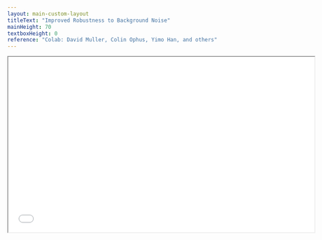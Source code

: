 ```yaml
---
layout: main-custom-layout
titleText: "Improved Robustness to Background Noise"
mainHeight: 70
textboxHeight: 0
reference: "Colab: David Muller, Colin Ophus, Yimo Han, and others" 
---
```


<iframe src="stem4d/mae_vs_bkg_noise_plot_enhanced.html" width="700px" height="400px"></iframe>
